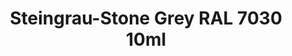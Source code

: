 ---
layout: product
title: "Steingrau-Stone Grey RAL 7030 10ml"
price: "330" 
desc: "Nitro 10mL"
img_path: "/assets/img/RC213.webp"
brand: "AK "
available: true
special_offer: false
new: false
soon: false
cat: "020000"
subcat: "020200"
subsubcat: "020201"
sifra: "RC213"
popular: false
spec: true
---